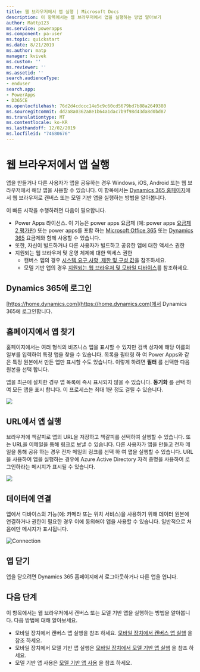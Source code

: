 ```yaml
---
title: 웹 브라우저에서 앱 실행 | Microsoft Docs
description: 이 항목에서는 웹 브라우저에서 앱을 실행하는 방법 알아보기
author: Mattp123
ms.service: powerapps
ms.component: pa-user
ms.topic: quickstart
ms.date: 8/21/2019
ms.author: matp
manager: kvivek
ms.custom: ''
ms.reviewer: ''
ms.assetid: ''
search.audienceType:
- enduser
search.app:
- PowerApps
- D365CE
ms.openlocfilehash: 76d2d4cdccc14e5c9c60cd5679bd7b88a2649380
ms.sourcegitcommit: dd2a8a0362a8e1b64a1dac7b9f98d43da8d0bd87
ms.translationtype: MT
ms.contentlocale: ko-KR
ms.lasthandoff: 12/02/2019
ms.locfileid: "74680676"
---
```

# <a name="run-an-app-in-a-web-browser"></a>웹 브라우저에서 앱 실행
앱을 만들거나 다른 사용자가 앱을 공유하는 경우 Windows, iOS, Android 또는 웹 브라우저에서 해당 앱을 사용할 수 있습니다. 이 항목에서는 [Dynamics 365 홈페이지](https://home.dynamics.com)에서 웹 브라우저로 캔버스 또는 모델 기반 앱을 실행하는 방법을 알아봅니다.

이 빠른 시작을 수행하려면 다음이 필요합니다.
- Power Apps 라이선스. 이 기능은 power apps 요금제 (예: power apps [요금제 2 평가판](https://docs.microsoft.com/powerapps/maker/signup-for-powerapps)) 또는 power apps를 포함 하는 [Microsoft Office 365](https://signup.microsoft.com/Signup?OfferId=467eab54-127b-42d3-b046-3844b860bebf&dl=O365_BUSINESS_PREMIUM&ali=1) 또는 [Dynamics 365](https://dynamics.microsoft.com/pricing/) 요금제와 함께 사용할 수 있습니다. 
- 또한, 자신이 빌드하거나 다른 사용자가 빌드하고 공유한 앱에 대한 액세스 권한
- 지원되는 웹 브라우저 및 운영 체제에 대한 액세스 권한
   - 캔버스 앱의 경우 [시스템 요구 사항, 제한 및 구성 값](../maker/canvas-apps/limits-and-config.md)을 참조하세요.
   - 모델 기반 앱의 경우 [지원되는 웹 브라우저 및 모바일 디바이스](https://docs.microsoft.com/dynamics365/customer-engagement/admin/supported-web-browsers-and-mobile-devices)를 참조하세요.


## <a name="sign-in-to-dynamics-365"></a>Dynamics 365에 로그인
[https://home.dynamics.com](https://home.dynamics.com)에서 Dynamics 365에 로그인합니다.

## <a name="find-an-app-on-the-home-page"></a>홈페이지에서 앱 찾기
홈페이지에서는 여러 형식의 비즈니스 앱을 표시할 수 있지만 검색 상자에 해당 이름의 일부를 입력하여 특정 앱을 찾을 수 있습니다. 목록을 필터링 하 여 Power Apps와 같은 특정 원본에서 만든 앱만 표시할 수도 있습니다. 이렇게 하려면 **필터** 를 선택한 다음 원본을 선택 합니다.

앱을 최근에 설치한 경우 앱 목록에 즉시 표시되지 않을 수 있습니다. **동기화** 를 선택 하 여 모든 앱을 표시 합니다. 이 프로세스는 최대 1분 정도 걸릴 수 있습니다.

![](./media/run-app-browser/dynamics-365-home.png)


## <a name="run-an-app-from-a-url"></a>URL에서 앱 실행
브라우저에 책갈피로 앱의 URL을 저장하고 책갈피를 선택하여 실행할 수 있습니다. 또는 URL을 이메일을 통해 링크로 보낼 수 있습니다. 다른 사용자가 앱을 만들고 전자 메일을 통해 공유 하는 경우 전자 메일의 링크를 선택 하 여 앱을 실행할 수 있습니다. URL을 사용하여 앱을 실행하는 경우에 Azure Active Directory 자격 증명을 사용하여 로그인하라는 메시지가 표시될 수 있습니다.

![](./media/run-app-browser/web-login.png)

## <a name="connect-to-data"></a>데이터에 연결
앱에서 디바이스의 기능(예: 카메라 또는 위치 서비스)을 사용하기 위해 데이터 원본에 연결하거나 권한이 필요한 경우 이에 동의해야 앱을 사용할 수 있습니다. 일반적으로 처음에만 메시지가 표시됩니다.

![Connection](./media/run-app-browser/app-connection.png)

## <a name="close-an-app"></a>앱 닫기
앱을 닫으려면 Dynamics 365 홈페이지에서 로그아웃하거나 다른 앱을 엽니다.

## <a name="next-steps"></a>다음 단계
이 항목에서는 웹 브라우저에서 캔버스 또는 모델 기반 앱을 실행하는 방법을 알아봅니다. 다음 방법에 대해 알아보세요.
- 모바일 장치에서 캔버스 앱 실행을 참조 하세요. [모바일 장치에서 캔버스 앱 실행](run-app-client.md) 을 참조 하세요.
- 모바일 장치에서 모델 기반 앱 실행은 [모바일 장치에서 모델 기반 앱 실행](run-app-client-model-driven.md) 을 참조 하세요.
- 모델 기반 앱 사용은 [모델 기반 앱 사용](use-model-driven-apps.md) 을 참조 하세요.

